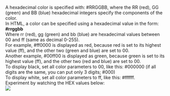 A hexadecimal color is specified with: #RRGGBB, where the RR (red), GG (green) and BB (blue) hexadecimal integers specify the components of the color.
<br>
In HTML, a color can be specified using a hexadecimal value in the form:
<br>
<b>#rrggbb</b>
<br>
Where rr (red), gg (green) and bb (blue) are hexadecimal values between 00 and ff (same as decimal 0-255).
<br>
For example, #ff0000 is displayed as red, because red is set to its highest value (ff), and the other two (green and blue) are set to 00.
<br>
Another example, #00ff00 is displayed as green, because green is set to its highest value (ff), and the other two (red and blue) are set to 00.
<br>
To display black, set all color parameters to 00, like this: #000000 (if all digits are the same, you can put only 3 digits; #000)
<br>
To display white, set all color parameters to ff, like this: #ffffff.
<br>
Experiment by watching the HEX values below:
<br>
<img src="https://i.stack.imgur.com/poux8.gif">
